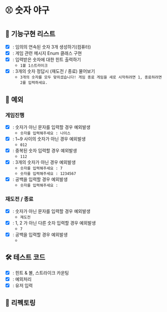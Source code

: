 # ⚾️ 숫자 야구

## 📗 기능구현 리스트
- [X] : 임의의 연속된 숫자 3개 생성하기(컴퓨터)
- [X] : 게임 관련 메시지 Enum 클래스 구현
- [X] : 입력받은 숫자에 대한 힌트 출력하기
    - `1볼 1스트라이크`
- [X] : 3개의 숫자 정답시 (재도전 / 종료) 물어보기
    - `3개의 숫자를 모두 맞히셨습니다! 게임 종료
      게임을 새로 시작하려면 1, 종료하려면 2를 입력하세요.`

## 📕 예외

### 게임진행
- [X] : 숫자가 아닌 문자를 입력할 경우 예외발생
    - `숫자를 입력해주세요 : 나이스`
- [X] : 1~9 사이의 숫자가 아닌 경우 예외발생
    - `012`
- [X] : 중복된 숫자 입력할 경우 예외발생
    - `112`
- [X] : 3개의 숫자가 아닌 경우 예외발생
    - `숫자를 입력해주세요 : 7`
    - `숫자를 입력해주세요 : 1234567`
- [X] : 공백을 입력할 경우 예외발생
    - `숫자를 입력해주세요 : `

### 재도전 / 종료
- [X] : 숫자가 아닌 문자를 입력할 경우 예외발생
    - `재도전`
- [X] : 1, 2 가 아닌 다른 숫자 입력할 경우 예외발생
    - `7`
- [X] : 공백을 입력할 경우 예외발생
    - ` `

## 🛠 테스트 코드
- [X] : 힌트 & 볼, 스트라이크 카운팅
- [X] : 예외처리
- [X] : 유저 입력

## 📖 리펙토링